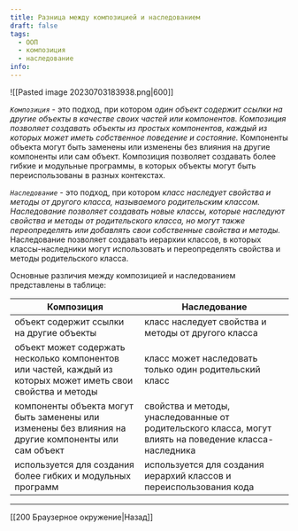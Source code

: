 ```yaml
---
title: Разница между композицией и наследованием
draft: false
tags:
  - ООП
  - композиция
  - наследование
info:
---
```

 ![[Pasted image 20230703183938.png|600]]

*`Композиция`* - это подход, при котором *один объект содержит ссылки на другие объекты в качестве своих частей или компонентов. Композиция позволяет создавать объекты из простых компонентов, каждый из которых может иметь собственное поведение и состояние.* Компоненты объекта могут быть заменены или изменены без влияния на другие компоненты или сам объект. Композиция позволяет создавать более гибкие и модульные программы, в которых объекты могут быть переиспользованы в разных контекстах.

*`Наследование`* - это подход, при котором *класс наследует свойства и методы от другого класса, называемого родительским классом. Наследование позволяет создавать новые классы, которые наследуют свойства и методы от родительского класса, но могут также переопределять или добавлять свои собственные свойства и методы.* Наследование позволяет создавать иерархии классов, в которых классы-наследники могут использовать и переопределять свойства и методы родительского класса.

Основные различия между композицией и наследованием представлены в таблице:

| **Композиция**                                                                                                    | **Наследование**                                                                                           |
| ------------------------------------------------------------------------------------------------------------- | ------------------------------------------------------------------------------------------------------ |
| объект содержит ссылки на другие объекты                                                                      | класс наследует свойства и методы от другого класса                                                    |
| объект может содержать несколько компонентов или частей, каждый из которых может иметь свои свойства и методы | класс может наследовать только один родительский класс                                                 |
| компоненты объекта могут быть заменены или изменены без влияния на другие компоненты или сам объект           | cвойства и методы, унаследованные от родительского класса, могут влиять на поведение класса-наследника |
| используется для создания более гибких и модульных программ                                                   | используется для создания иерархий классов и переиспользования кода                                                                                                       |
___

[[200 Браузерное окружение|Назад]]